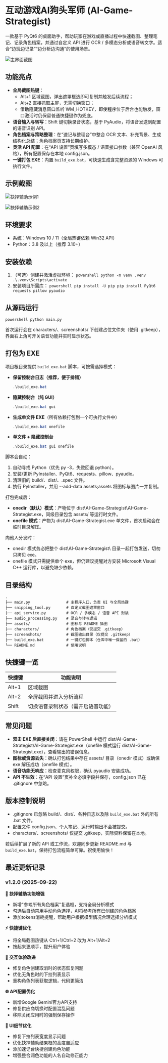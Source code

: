 # 互动游戏AI狗头军师 (AI-Game-Strategist)

一款基于 PyQt6 的桌面助手，帮助玩家在游戏或直播过程中快速截图、整理笔记、记录角色档案，并通过自定义 API 进行 OCR / 多模态分析或语音转文字。适合“边玩边记录”“边分析边沟通”的使用场景。

![主界面截图](assets/readme/main_interface.png)

## 功能亮点

- **全局截图热键**：
  - Alt+1 区域截图，弹出遮罩框选即可复制并触发后续流程；
  - Alt+2 直接抓取主屏，无需切换窗口；
  - 借助隐藏消息窗口监听 WM_HOTKEY，即使程序位于后台也能触发，窗口激活时仍保留普通快捷键作为兜底。
- **语音输入与转写**：Shift 键切换录音状态，基于 PyAudio，将语音发送到配置的语音识别 API。
- **角色档案与策略整理**：在“速记与整理台”中整合 OCR 文本、补充背景、生成结构化总结；角色档案页支持长期维护。
- **灵活 API 配置**：在“API 设置”页填写多模态 / 语音接口参数（兼容 OpenAI 风格），所有配置保存在本地 config.json。
- **一键打包 EXE**：内置 `build_exe.bat`，可快速生成含完整资源的 Windows 可执行文件。

## 示例截图

![抉择辅助示例1](assets/readme/decision_support.png)

![抉择辅助示例2](assets/readme/decision_support2.png)

## 环境要求

- 系统：Windows 10 / 11（全局热键依赖 Win32 API）
- Python：3.8 及以上（推荐 3.10+）

## 安装依赖

1. （可选）创建并激活虚拟环境：
   `powershell
   python -m venv .venv
   .\.venv\Scripts\activate
   `
2. 安装项目所需库：
   `powershell
   pip install -U pip
   pip install PyQt6 requests pillow pyaudio
   `

## 从源码运行

`powershell
python main.py
`

首次运行会在 characters/、screenshots/ 下创建占位文件夹（使用 .gitkeep），界面右上角可开关语音功能并实时显示状态。

## 打包为 EXE

项目根目录提供 `build_exe.bat` 脚本，可按需选择模式：

- **保留控制台日志（推荐，便于排错）**
  ```powershell
  .\build_exe.bat
  ```
- **隐藏控制台（纯 GUI）**
  ```powershell
  .\build_exe.bat gui
  ```
- **生成单文件 EXE**（所有依赖打包到一个可执行文件中）
  ```powershell
  .\build_exe.bat onefile
  ```
- **单文件 + 隐藏控制台**
  ```powershell
  .\build_exe.bat gui onefile
  ```

脚本会自动：

1. 自动寻找 Python（优先 py -3，失败回退 python）。
2. 安装/更新 PyInstaller、PyQt6、requests、pillow、pyaudio。
3. 清理旧的 build/、dist/、.spec 文件。
4. 执行 PyInstaller，并用 --add-data assets;assets 将图标与图片一并复制。

打包完成后：

- **onedir（默认）模式**：产物位于 dist\AI-Game-Strategist\AI-Game-Strategist.exe，同级目录包含 assets/ 等运行时文件。
- **onefile 模式**：产物为 dist\AI-Game-Strategist.exe 单文件，首次启动会在临时目录解压。

向他人分发时：

- onedir 模式务必把整个 dist\AI-Game-Strategist\ 目录一起打包发送，切勿只拷贝 exe。
- onefile 模式只需提供单个 exe，但仍建议提醒对方安装 Microsoft Visual C++ 运行库，以避免缺少依赖。

## 目录结构

```
.
├── main.py                # 主程序入口，负责 UI 与全局热键
├── snipping_tool.py       # 自定义截图遮罩窗口
├── api_service.py         # OCR / 多模态 / 语音 API 封装
├── audio_processing.py    # 录音与转写逻辑
├── assets/                # 图标与 README 插图
├── characters/            # 角色档案（仅提交 .gitkeep）
├── screenshots/           # 截图输出目录（仅提交 .gitkeep）
├── build_exe.bat          # 一键打包脚本（仓库中唯一保留的 .bat）
└── README.md              # 使用说明
```

## 快捷键一览

| 快捷键   | 功能说明                                 |
|----------|------------------------------------------|
| Alt+1    | 区域截图   |
| Alt+2    | 全屏截图并进入分析流程                   |
| Shift    | 切换语音录制状态（需开启语音功能）       |

## 常见问题

- **双击 EXE 后直接关闭**：请在 PowerShell 中运行 dist/AI-Game-Strategist/AI-Game-Strategist.exe（onefile 模式运行 dist/AI-Game-Strategist.exe），查看输出的错误信息。
- **图标或资源丢失**：确认打包结果中存在 assets/ 目录（onedir 模式）或确保 exe 解压成功（onefile 模式）。
- **语音功能无响应**：检查麦克风权限，确认 pyaudio 安装成功。
- **API 不生效**：在“API 设置”页补全必填字段并保存，config.json 已在 .gitignore 中忽略。

## 版本控制说明

- .gitignore 已忽略 build/、dist/、各种日志以及除 `build_exe.bat` 外的所有 .bat 文件。
- 配置文件 config.json、个人笔记、运行时输出不会被提交。
- characters/、screenshots/ 仅提交 .gitkeep，实际资料保留在本地。

若后续扩展了新的 API 或工作流，欢迎同步更新 README.md 与 `build_exe.bat`，保持打包流程简单可靠。祝使用愉快！

## 最近更新记录

### v1.2.0 (2025-09-22)

**🎯 抉择辅助功能增强**
- 新增"参考所有角色档案"复选框，支持全局分析模式
- 勾选后自动禁用手动角色选择，AI将参考所有已创建的角色档案
- 添加tokens消耗提醒，帮助用户根据模型情况合理选择分析模式

**⚡ 快捷键优化**
- 将全局截图热键从 Ctrl+1/Ctrl+2 改为 Alt+1/Alt+2
- 按起来更顺手，提升用户体验

**🔧 交互体验改进**
- 修复角色创建取消时的状态恢复问题
- 优化无角色时的下拉列表显示
- 重构角色列表获取逻辑，代码更简洁

**🌐 API配置优化**
- 新增Google Gemini官方API支持
- 修复供应商切换时配置混乱问题
- 移除关闭应用时的强制保存操作

**🎨 UI细节优化**
- 修复下拉列表宽度显示问题
- 优化抉择辅助结果框的高度自适应
- 添加速记台快捷创建角色功能
- 增强整合润色功能的人名自动修正能力
